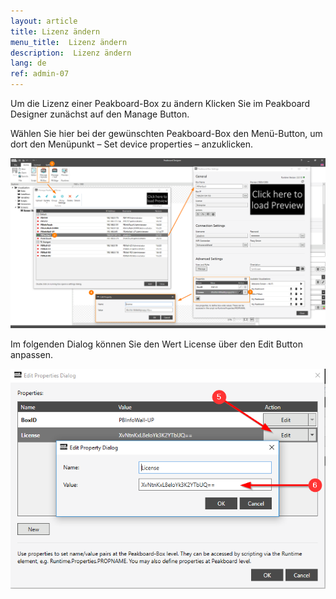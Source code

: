```yaml
---
layout: article
title: Lizenz ändern
menu_title:  Lizenz ändern
description:  Lizenz ändern
lang: de
ref: admin-07
---
```


Um die Lizenz einer Peakboard-Box zu ändern Klicken Sie im Peakboard Designer zunächst auf den Manage Button.

Wählen Sie hier bei der gewünschten Peakboard-Box den Menü-Button, um dort den Menüpunkt – Set device properties – anzuklicken.

![Manage Dialog](/assets/images/admin/license/manage-dialog.png)

Im folgenden Dialog können Sie den Wert License über den Edit Button anpassen.

![Edit Properties Dialog](/assets/images/admin/license/edit-license.png)
